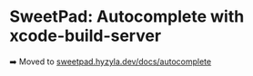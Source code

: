 # SweetPad: Autocomplete with xcode-build-server

➡️ Moved to [sweetpad.hyzyla.dev/docs/autocomplete](https://sweetpad.hyzyla.dev/docs/autocomplete)

